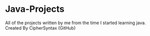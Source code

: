 # Java-Projects
All of the projects written by me from the time I started learning java. 
Created By CipherSyntax (GitHub)
